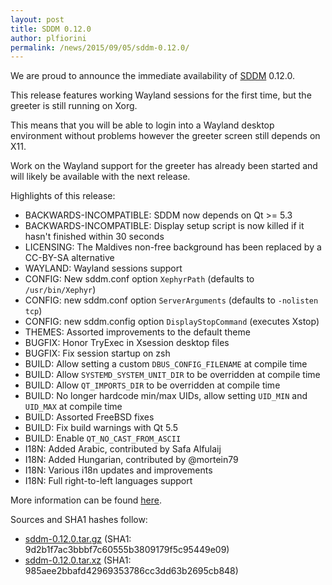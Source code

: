 ```yaml
---
layout: post
title: SDDM 0.12.0
author: plfiorini
permalink: /news/2015/09/05/sddm-0.12.0/
---
```


We are proud to announce the immediate availability of [SDDM](https://github.com/sddm/sddm) 0.12.0.

This release features working Wayland sessions for the first time,
but the greeter is still running on Xorg.

This means that you will be able to login into a Wayland desktop
environment without problems however the greeter screen still
depends on X11.

Work on the Wayland support for the greeter has already been
started and will likely be available with the next release.

Highlights of this release:

 * BACKWARDS-INCOMPATIBLE: SDDM now depends on Qt >= 5.3
 * BACKWARDS-INCOMPATIBLE: Display setup script is now killed if it hasn't finished within 30 seconds
 * LICENSING: The Maldives non-free background has been replaced by a CC-BY-SA alternative
 * WAYLAND: Wayland sessions support
 * CONFIG: New sddm.conf option `XephyrPath` (defaults to `/usr/bin/Xephyr`)
 * CONFIG: new sddm.conf option `ServerArguments` (defaults to `-nolisten tcp`)
 * CONFIG: new sddm.config option `DisplayStopCommand` (executes Xstop)
 * THEMES: Assorted improvements to the default theme
 * BUGFIX: Honor TryExec in Xsession desktop files
 * BUGFIX: Fix session startup on zsh
 * BUILD: Allow setting a custom `DBUS_CONFIG_FILENAME` at compile time
 * BUILD: Allow `SYSTEMD_SYSTEM_UNIT_DIR` to be overridden at compile time
 * BUILD: Allow `QT_IMPORTS_DIR` to be overridden at compile time
 * BUILD: No longer hardcode min/max UIDs, allow setting `UID_MIN` and `UID_MAX` at compile time
 * BUILD: Assorted FreeBSD fixes
 * BUILD: Fix build warnings with Qt 5.5
 * BUILD: Enable `QT_NO_CAST_FROM_ASCII`
 * I18N: Added Arabic, contributed by Safa Alfulaij
 * I18N: Added Hungarian, contributed by @mortein79
 * I18N: Various i18n updates and improvements
 * I18N: Full right-to-left languages support

More information can be found [here](https://github.com/sddm/sddm/wiki/0.12.0-Release-Announcement).

Sources and SHA1 hashes follow:

 * [sddm-0.12.0.tar.gz](https://github.com/sddm/sddm/releases/download/v0.12.0/sddm-0.12.0.tar.gz) (SHA1: 9d2b1f7ac3bbbf7c60555b3809179f5c95449e09)
 * [sddm-0.12.0.tar.xz](https://github.com/sddm/sddm/releases/download/v0.12.0/sddm-0.12.0.tar.xz) (SHA1: 985aee2bbafd42969353786cc3dd63b2695cb848)
